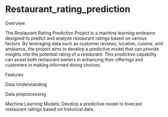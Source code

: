 # Restaurant_rating_prediction

Overview

The Restaurant Rating Prediction Project is a machine learning endeavor designed to predict and analyze restaurant ratings based on various factors. By leveraging data such as customer reviews, location, cuisine, and ambiance, the project aims to develop a predictive model that can provide insights into the potential rating of a restaurant. This predictive capability can assist both restaurant owners in enhancing their offerings and customers in making informed dining choices.

Features

Data Understanding

Data preprocessing

Machine Learning Models: Develop a predictive model to forecast restaurant ratings based on historical data.

